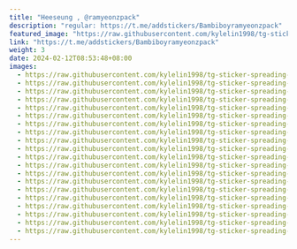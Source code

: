 ```yaml
---
title: "Heeseung , @ramyeonzpack"
description: "regular: https://t.me/addstickers/Bambiboyramyeonzpack"
featured_image: "https://raw.githubusercontent.com/kylelin1998/tg-sticker-spreading-worldwide-images/main/img/13c00cf2-09b1-4bc4-991a-965e76328feb.jpg"
link: "https://t.me/addstickers/Bambiboyramyeonzpack"
weight: 3
date: 2024-02-12T08:53:48+08:00
images:
  - https://raw.githubusercontent.com/kylelin1998/tg-sticker-spreading-worldwide-images/main/img/13c00cf2-09b1-4bc4-991a-965e76328feb.jpg
  - https://raw.githubusercontent.com/kylelin1998/tg-sticker-spreading-worldwide-images/main/img/3db77e51-d2a7-4e32-8122-4403ba46f83c.jpg
  - https://raw.githubusercontent.com/kylelin1998/tg-sticker-spreading-worldwide-images/main/img/12998ccd-a541-43c4-88af-9a8851feeaa7.jpg
  - https://raw.githubusercontent.com/kylelin1998/tg-sticker-spreading-worldwide-images/main/img/e52895ee-8c8d-4722-945f-c9552ed53102.jpg
  - https://raw.githubusercontent.com/kylelin1998/tg-sticker-spreading-worldwide-images/main/img/4d56bd8c-6f9f-4ca9-95c6-a285e911dc6c.jpg
  - https://raw.githubusercontent.com/kylelin1998/tg-sticker-spreading-worldwide-images/main/img/20e0bfca-a012-4458-901f-4bdda158f49b.jpg
  - https://raw.githubusercontent.com/kylelin1998/tg-sticker-spreading-worldwide-images/main/img/71060644-ec83-4170-9368-4719675327cb.jpg
  - https://raw.githubusercontent.com/kylelin1998/tg-sticker-spreading-worldwide-images/main/img/a4ceb15d-8a18-43a0-a337-1d80c00dc896.jpg
  - https://raw.githubusercontent.com/kylelin1998/tg-sticker-spreading-worldwide-images/main/img/e1cd6ac9-a1c8-41a4-a5db-e21efc869681.jpg
  - https://raw.githubusercontent.com/kylelin1998/tg-sticker-spreading-worldwide-images/main/img/e98a3ccf-1e57-4501-ade3-38417f38adc9.jpg
  - https://raw.githubusercontent.com/kylelin1998/tg-sticker-spreading-worldwide-images/main/img/c21aaadc-714f-4c8f-ac95-c48513eb9e80.jpg
  - https://raw.githubusercontent.com/kylelin1998/tg-sticker-spreading-worldwide-images/main/img/6d1bdf7a-aea2-4f99-b052-b270400212c9.jpg
  - https://raw.githubusercontent.com/kylelin1998/tg-sticker-spreading-worldwide-images/main/img/6a5a7db1-6bef-42e4-a577-16127d283182.jpg
  - https://raw.githubusercontent.com/kylelin1998/tg-sticker-spreading-worldwide-images/main/img/6254165f-564c-42b2-ae68-8489d499c273.jpg
  - https://raw.githubusercontent.com/kylelin1998/tg-sticker-spreading-worldwide-images/main/img/ca4c049c-18c8-48e3-97b2-90249d9ef1e9.jpg
  - https://raw.githubusercontent.com/kylelin1998/tg-sticker-spreading-worldwide-images/main/img/7d58d1b1-3a1f-4017-9d05-1ec513f1f7a9.jpg
  - https://raw.githubusercontent.com/kylelin1998/tg-sticker-spreading-worldwide-images/main/img/58dd01fa-9842-4183-9c4e-f11e71053029.jpg
  - https://raw.githubusercontent.com/kylelin1998/tg-sticker-spreading-worldwide-images/main/img/ffcfac44-86b0-4c80-a989-af30220e450b.jpg
  - https://raw.githubusercontent.com/kylelin1998/tg-sticker-spreading-worldwide-images/main/img/c0b1e33c-065b-4542-99f9-725c4efc5d7e.jpg
  - https://raw.githubusercontent.com/kylelin1998/tg-sticker-spreading-worldwide-images/main/img/6b911319-bfb5-49f8-b13a-b2664c275180.jpg
---
```

